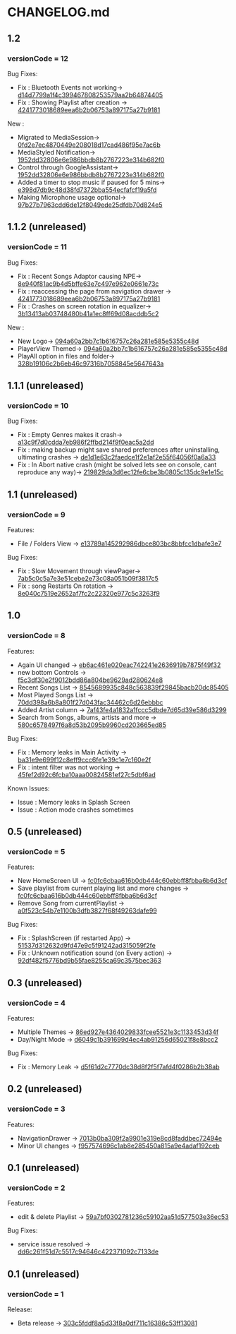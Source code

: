 # CHANGELOG.md

## 1.2
### versionCode = 12

Bug Fixes:

  - Fix : Bluetooth Events not working-> [d14d7799a1f4c399467808253579aa2b64874405](https://github.com/iamSahdeep/Bop/tree/d14d7799a1f4c399467808253579aa2b64874405)
  - Fix : Showing Playlist after creation -> [4241773018689eea6b2b06753a897175a27b9181](https://github.com/iamSahdeep/Bop/tree/4241773018689eea6b2b06753a897175a27b9181)

New :

  - Migrated to MediaSession-> [0fd2e7ec4870449e208018d17cad486f95e7ac6b](https://github.com/iamSahdeep/Bop/tree/0fd2e7ec4870449e208018d17cad486f95e7ac6b)
  - MediaStyled Notification-> [1952dd32806e6e986bbdb8b2767223e314b682f0](https://github.com/iamSahdeep/Bop/tree/1952dd32806e6e986bbdb8b2767223e314b682f0)
  - Control through GoogleAssistant-> [1952dd32806e6e986bbdb8b2767223e314b682f0](https://github.com/iamSahdeep/Bop/tree/1952dd32806e6e986bbdb8b2767223e314b682f0)
  - Added a timer to stop music if paused for 5 mins-> [e398d7db9c48d38fd7372bba554ecfafcf19a5fd](https://github.com/iamSahdeep/Bop/tree/e398d7db9c48d38fd7372bba554ecfafcf19a5fd)
  - Making Microphone usage optional-> [97b27b7963cdd6de12f8049ede25dfdb70d824e5](https://github.com/iamSahdeep/Bop/tree/97b27b7963cdd6de12f8049ede25dfdb70d824e5)


## 1.1.2 (unreleased)
### versionCode = 11

Bug Fixes:

  - Fix : Recent Songs Adaptor causing NPE-> [8e940f81ac9b4d5bffe63e7c497e962e0661e73c](https://github.com/iamSahdeep/Bop/tree/8e940f81ac9b4d5bffe63e7c497e962e0661e73c)
  - Fix : reaccessing the page from navigation drawer -> [4241773018689eea6b2b06753a897175a27b9181](https://github.com/iamSahdeep/Bop/tree/4241773018689eea6b2b06753a897175a27b9181)
  - Fix : Crashes on screen rotation in equalizer-> [3b13413ab03748480b41a1ec8ff69d08acddb5c2](https://github.com/iamSahdeep/Bop/tree/3b13413ab03748480b41a1ec8ff69d08acddb5c2)

New :

  - New Logo-> [094a60a2bb7c1b616757c26a281e585e5355c48d](https://github.com/iamSahdeep/Bop/tree/094a60a2bb7c1b616757c26a281e585e5355c48d)
  - PlayerView Themed-> [094a60a2bb7c1b616757c26a281e585e5355c48d](https://github.com/iamSahdeep/Bop/tree/094a60a2bb7c1b616757c26a281e585e5355c48d)
  - PlayAll option in files and folder-> [328b19106c2b6eb46c97316b7058845e5647643a](https://github.com/iamSahdeep/Bop/tree/328b19106c2b6eb46c97316b7058845e5647643a)
 

## 1.1.1 (unreleased)
### versionCode = 10

Bug Fixes:

  - Fix : Empty Genres makes it crash-> [a13c9f7d0cdda7eb986f2ffbd214f9f0eac5a2dd](https://github.com/iamSahdeep/Bop/tree/a13c9f7d0cdda7eb986f2ffbd214f9f0eac5a2dd)
  - Fix : making backup might save shared preferences after uninstalling, ultimating crashes -> [de1d1e63c2faedce1f2e1af2e55f64056f0a6a33](https://github.com/iamSahdeep/Bop/tree/de1d1e63c2faedce1f2e1af2e55f64056f0a6a33)
  - Fix : In Abort native crash (might be solved lets see on console, cant reproduce any way)-> [219829da3d6ec12fe6cbe3b0805c135dc9e1e15c](https://github.com/iamSahdeep/Bop/tree/219829da3d6ec12fe6cbe3b0805c135dc9e1e15c)

## 1.1 (unreleased)
### versionCode = 9

Features:

  - File / Folders View -> [e13789a145292986dbce803bc8bbfcc1dbafe3e7](https://github.com/iamSahdeep/Bop/commit/e13789a145292986dbce803bc8bbfcc1dbafe3e7)

Bug Fixes:

  - Fix : Slow Movement through viewPager-> [7ab5c0c5a7e3e51cebe2e73c08a051b09f3817c5](https://github.com/iamSahdeep/Bop/tree/7ab5c0c5a7e3e51cebe2e73c08a051b09f3817c5)
  - Fix : song Restarts On rotation -> [8e040c7519e2652af7fc2c22320e977c5c3263f9](https://github.com/iamSahdeep/Bop/tree/8e040c7519e2652af7fc2c22320e977c5c3263f9)

## 1.0
### versionCode = 8

Features:

  - Again UI changed -> [eb6ac461e020eac742241e2636919b7875f49f32](https://github.com/iamSahdeep/Bop/commit/eb6ac461e020eac742241e2636919b7875f49f32)
  - new bottom Controls -> [f5c3df30e2f9012bdd86a804be9629ad280624e8](https://github.com/iamSahdeep/Bop/commit/f5c3df30e2f9012bdd86a804be9629ad280624e8)
  - Recent Songs List  -> [8545689935c848c563839f29845bacb20dc85405](https://github.com/iamSahdeep/Bop/commit/8545689935c848c563839f29845bacb20dc85405)
  - Most Played Songs List  -> [70dd398a6b8a801f27d043fac34462c6d26ebbbc](https://github.com/iamSahdeep/Bop/commit/70dd398a6b8a801f27d043fac34462c6d26ebbbc)
  - Added Artist column  -> [7af43fe4a1832a1fccc5dbde7d65d39e586d3299](https://github.com/iamSahdeep/Bop/commit/7af43fe4a1832a1fccc5dbde7d65d39e586d3299)
  - Search from Songs, albums, artists and more  -> [580c6578497f6a8d53b2095b9960cd203665ed85](https://github.com/iamSahdeep/Bop/commit/580c6578497f6a8d53b2095b9960cd203665ed85)

Bug Fixes:

  - Fix : Memory leaks in Main Activity -> [ba31e9e699f12c8eff9ccc6fe1e39c1e7c160e2f](https://github.com/iamSahdeep/Bop/tree/ba31e9e699f12c8eff9ccc6fe1e39c1e7c160e2f)
  - Fix : intent filter was not working -> [45fef2d92c6fcba10aaa00824581ef27c5dbf6ad](https://github.com/iamSahdeep/Bop/tree/45fef2d92c6fcba10aaa00824581ef27c5dbf6ad)

Known Issues:

  - Issue : Memory leaks in Splash Screen
  - Issue : Action mode crashes sometimes

## 0.5 (unreleased)
### versionCode = 5

Features:

  - New HomeScreen UI -> [fc0fc6cbaa616b0db444c60ebbff8fbba6b6d3cf](https://github.com/iamSahdeep/Bop/commit/fc0fc6cbaa616b0db444c60ebbff8fbba6b6d3cf)
  - Save playlist from current playing list and more changes -> [fc0fc6cbaa616b0db444c60ebbff8fbba6b6d3cf](https://github.com/iamSahdeep/Bop/commit/fc0fc6cbaa616b0db444c60ebbff8fbba6b6d3cf)
  - Remove Song from currentPlaylist  -> [a0f523c54b7e1100b3dfb3827f68f49263dafe99](https://github.com/iamSahdeep/Bop/commit/a0f523c54b7e1100b3dfb3827f68f49263dafe99)

Bug Fixes:

  - Fix : SplashScreen (if restarted App) -> [51537d312632d9fd47e9c5f91242ad315059f2fe](https://github.com/iamSahdeep/Bop/tree/51537d312632d9fd47e9c5f91242ad315059f2fe)
  - Fix : Unknown notification sound (on Every action) -> [92df482f5776bd9b55fae8255ca69c3575bec363](https://github.com/iamSahdeep/Bop/tree/92df482f5776bd9b55fae8255ca69c3575bec363)

## 0.3 (unreleased)
### versionCode = 4
 
Features:

  - Multiple Themes  -> [86ed927e4364029833fcee5521e3c1133453d34f](https://github.com/iamSahdeep/Bop/commit/86ed927e4364029833fcee5521e3c1133453d34f)
  - Day/Night Mode  -> [d6049c1b391699d4ec4ab91256d65021f8e8bcc2](https://github.com/iamSahdeep/Bop/commit/d6049c1b391699d4ec4ab91256d65021f8e8bcc2)

Bug Fixes:

  - Fix : Memory Leak -> [d5f61d2c7770dc38d8f2f5f7afd4f0286b2b38ab](https://github.com/iamSahdeep/Bop/tree/d5f61d2c7770dc38d8f2f5f7afd4f0286b2b38ab)
  
## 0.2 (unreleased)
### versionCode = 3
 
Features:

  - NavigationDrawer  -> [7013b0ba309f2a9901e319e8cd8faddbec72494e](https://github.com/iamSahdeep/Bop/commit/7013b0ba309f2a9901e319e8cd8faddbec72494e)
  - Minor UI changes  -> [f957574696c1ab8e285450a815a9e4adaf192ceb](https://github.com/iamSahdeep/Bop/commit/f957574696c1ab8e285450a815a9e4adaf192ceb)
  
  
## 0.1 (unreleased)
### versionCode = 2
 
Features:

  - edit & delete Playlist  -> [59a7bf0302781236c59102aa51d577503e36ec53](https://github.com/iamSahdeep/Bop/tree/59a7bf0302781236c59102aa51d577503e36ec53)
  
Bug Fixes:

  - service issue resolved -> [dd6c261f51d7c5517c94646c422371092c7133de](https://github.com/iamSahdeep/Bop/tree/dd6c261f51d7c5517c94646c422371092c7133de)


## 0.1 (unreleased)
### versionCode = 1
 
Release:

  - Beta release -> [303c5fddf8a5d33f8a0df711c16386c53ff13081](https://github.com/iamSahdeep/Bop/tree/303c5fddf8a5d33f8a0df711c16386c53ff13081)
